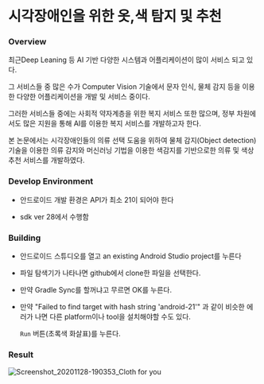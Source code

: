 # 시각장애인을 위한 옷,색 탐지 및 추천 

### Overview

최근Deep Leaning 등 AI 기반 다양한 시스템과 어플리케이션이 많이 서비스 되고 있다. 

그 서비스들 중 많은 수가 Computer Vision 기술에서 문자 인식, 물체 감지 등을 이용한 다양한 어플리케이션을 개발 및 서비스 중이다. 

그러한 서비스들 중에는 사회적 약자계층을 위한 복지 서비스 또한 많으며, 정부 차원에서도 많은 지원을 통해 AI를 이용한 복지 서비스를 개발하고자 한다. 

본 논문에서는 시각장애인들의 의류 선택 도움을 위하여 물체 감지(Object detection) 기술을 이용한 의류 감지와 머신러닝 기법을 이용한 색감지를 기반으로한 의류 및 색상 추천 서비스를 개발하였다.

### Develop Environment

*  안드로이드 개발 환경은 API가 최소 21이 되어야 한다

*  sdk ver 28에서 수행함

### Building

*   안드로이드 스튜디오를 열고 an existing
    Android Studio project를 누른다

*   파일 탐색기가 나타나면 github에서 clone한 파일을 선택한다.

*   만약 Gradle Sync를 할꺼냐고 무르면 OK를 누른다.

*   만약 "Failed to find target with hash string 'android-21'" 과 같이 비슷한 에러가 나면 다른 platform이나 tool을 설치해야할 수도 있다.

    `Run` 버튼(초록색 화살표)를 누른다.


### Result
![Screenshot_20201128-190353_Cloth for you](https://user-images.githubusercontent.com/48857296/101275725-53efd180-37eb-11eb-9ea8-33fd327ff699.jpg)

